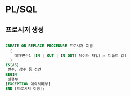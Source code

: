 # PL/SQL

## 프로시저 생성
```SQL

CREATE OR REPLACE PROCEDURE 프로시저 이름
  (
    매개변수1 [IN | OUT | IN OUT] 데이터 타입[:= 디폴트 값]
  )
IS[AS]
 변수, 상수 등 선언
BEGIN
 실행부
[EXCEPTION 예외처리부]
END [프로시저 이름];

```

